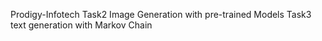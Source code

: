 Prodigy-Infotech
Task2
Image Generation with pre-trained Models
 Task3
text generation with Markov Chain
